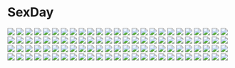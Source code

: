 # SexDay
![](https://konachan.com/image/b41edaf49bb998098a1f20340d5f4429/Konachan.com%20-%2049355%20aerith_gainsborough%20cloud_strife%20crisis_core_final_fantasy_vii%20final_fantasy%20final_fantasy_vii%20sephiroth%20zack_fair.jpg)
![](https://konachan.com/jpeg/ecaa1ac3ce65867a065e11ee91a9d715/Konachan.com%20-%20280021%20bandaid%20blue_eyes%20braids%20chon_%28chon33v%29%20close%20gray_hair%20hoodie%20original%20polychromatic%20short_hair%20signed.jpg)
![](https://konachan.com/image/f41f0f16c6a6b72ade9aeb23876fa16c/Konachan.com%20-%2042918%202girls%20ass%20blonde_hair%20blue_eyes%20hug%20kamiya_tomoe%20long_hair%20panties%20short_hair%20skirt%20skirt_lift%20stars%20thighhighs%20touhou%20underwear%20wink%20witch%20yuri.jpg)
![](https://konachan.com/jpeg/7fbedef1a9c6875da6397df03118044e/Konachan.com%20-%20202621%20angel_beats%21%20blood%20game_cg%20key%20na-ga%20red_eyes%20tachibana_kanade.jpg)
![](https://konachan.com/image/a008c7cdc14412033e845fb3fbefce4c/Konachan.com%20-%2086101%20artoria_pendragon_%28all%29%20blonde_hair%20fate_%28series%29%20fate_stay_night%20saber%20saber_lily.jpg)
![](https://konachan.com/jpeg/04fdf40e6986430d2a278a2006b6238e/Konachan.com%20-%20279288%20animal_ears%20ass%20breasts%20brown_dust%20bunny_ears%20long_hair%20orange_hair%20panties%20purple_eyes%20skirt%20tagme_%28character%29%20underwear%20white%20yougen_kitsune.jpg)
![](https://konachan.com/jpeg/74e2bea863e32379dc54b494cf5ce04a/Konachan.com%20-%20285422%20aqua_%28konosuba%29%20aqua_eyes%20ass%20barefoot%20blue_hair%20blush%20breasts%20dress%20gatchan%20no_bra%20panties%20skirt_lift%20striped_panties%20underwear.jpg)
![](https://konachan.com/image/a4113aa1ccb0f6654d81f7c11ab2bb5a/Konachan.com%20-%2020067%20iketeru_futari.jpg)
![](https://konachan.com/image/f37666d01cc3aae02cd0f9581867d74c/Konachan.com%20-%2087410%20breasts%20cum%20final_fantasy%20final_fantasy_vii%20hitorisan%20nipples%20tifa_lockhart.jpg)
![](https://konachan.com/image/842d03b1affd784410c39253f738d958/Konachan.com%20-%20102546%20animal%20blue%20forest%20kajimiya%20original%20tree.jpg)
![](https://konachan.com/image/924421384a4629d3994b0c8d22b53175/Konachan.com%20-%2061354%20animal_ears%20apron%20ass%20breasts%20brown_hair%20bunny_ears%20bunnygirl%20cleavage%20dragonmaterial%20panties%20thighhighs%20underwear.jpg)
![](https://konachan.com/image/aeff0e3ad6413a11dcc265ff84fb9f31/Konachan.com%20-%20145697%20accel_world%20breasts%20cleavage%20kakei_mihaya%20kouzuki_yuniko%20kurasaki_fuuko%20kurashima_chiyuri%20kuro_yuki_hime%20nyantype%20onsen%20scan%20towel%20water.jpg)
![](https://konachan.com/image/57d83857333bcc071454ce00a57e367d/Konachan.com%20-%20170072%20akiyama_yukari%20brown_eyes%20brown_hair%20combat_vehicle%20headphones%20nishizumi_miho%20orange_hair%20school_uniform%20short_hair%20skirt%20tkfkid%20water%20weapon.jpg)
![](https://konachan.com/image/d6f85371d15aef2905689af25b3d9b2e/Konachan.com%20-%20263014%20asa_ni_haru%20blindfold%20blood%20breasts%20honkai_impact%20jpeg_artifacts%20long_hair%20murata_himeko%20navel%20nipples%20nude%20red_hair%20translation_request.jpg)
![](https://konachan.com/image/4288824391e9367bb8c2ed4411d77124/Konachan.com%20-%20161552%20aoki_reika%20ass%20blue_hair%20blush%20breasts%20group%20hino_akane%20long_hair%20moon%20night%20nude%20onsen%20pink_eyes%20pink_hair%20precure%20prime%20red_eyes%20red_hair%20tree%20water.jpg)
![](https://konachan.com/image/7c7b18435d1ce2c4b1744b06836e347c/Konachan.com%20-%20159850%20blush%20breasts%20cameltoe%20chro%20cleavage%20long_hair%20original%20panties%20thighhighs%20underwear.jpg)
![](https://konachan.com/jpeg/7771d657ca0c345e62ec2cee4de9275f/Konachan.com%20-%208947%20blue_hair%20green_eyes%20izumi_konata%20lucky_star%20stars.jpg)
![](https://konachan.com/image/1ff0f172bc898a8cc3fa74210763951f/Konachan.com%20-%20115596%20dress%20hat%20inulin%20kamishirasawa_keine%20long_hair%20mask%20red_eyes%20sword%20touhou%20weapon%20white_hair.jpg)
![](https://konachan.com/image/c969399179a26d4d48e1cf8cbad36aba/Konachan.com%20-%20108883%20cordelia_gallo%20gosick%20gothic%20goth-loli%20green_eyes%20lolita_fashion%20victorique_de_broix.jpg)
![](https://konachan.com/jpeg/63431e440bb890ec6bd90725c2ea5723/Konachan.com%20-%2066857%20baka_to_test_to_shoukanjuu%20himeji_mizuki%20polychromatic%20vector.jpg)
![](https://konachan.com/image/50f4b2535ee91a27a748022521159ea4/Konachan.com%20-%2070578%20aqua_eyes%20aqua_hair%20hatsune_miku%20long_hair%20mikumix%20skirt%20sky%20thighhighs%20tie%20twintails%20vocaloid.jpg)
![](https://konachan.com/jpeg/c131c5844aa35e1679bb739f78325dc7/Konachan.com%20-%2027262%20asahina_mikuru%20group%20koizumi_itsuki%20kyon%20male%20nagato_yuki%20suzumiya_haruhi%20suzumiya_haruhi_no_yuutsu.jpg)
![](https://konachan.com/image/30a5fd893f6a1df523bd210022addf22/Konachan.com%20-%2027045%20len%20shingetsutan_tsukihime%20white_len.jpg)
![](https://konachan.com/image/af9be8c6096cf2fffc6bf45762ff6236/Konachan.com%20-%2093283%20hatsune_miku%20mirine_mon%20vocaloid.jpg)
![](https://konachan.com/jpeg/4c0b4526daa85d6df20e3b96af649f56/Konachan.com%20-%20105786%202girls%20blush%20breasts%20brown_eyes%20brown_hair%20dog_days%20doggirl%20fang%20flat_chest%20foxgirl%20green_eyes%20long_hair%20nipples%20nude%20ribbons%20tail%20wet%20yuri.jpg)
![](https://konachan.com/image/f18f63ec47783582cb002d67f0d42a31/Konachan.com%20-%2048637%20japanese_clothes%20oboro_muramasa%20sword%20tagme%20weapon.jpg)
![](https://konachan.com/image/a5a8d21e53f9657daf73a35890e8bf04/Konachan.com%20-%2091297%20christmas%20tagme.jpg)
![](https://konachan.com/image/75c814587ef65629e00d8d2c98b790a7/Konachan.com%20-%20109023%20blue_eyes%20brown_hair%20eat%20original%20realistic%20short_hair.jpg)
![](https://konachan.com/jpeg/abe1c48dd8524a5cd30c61b759d9780e/Konachan.com%20-%20277511%20aiko_%28aiko_54%29%20brown_hair%20clouds%20green_eyes%20kneehighs%20long_hair%20original%20school_uniform%20sky%20tie.jpg)
![](https://konachan.com/jpeg/be2c95ead5a4175f79abd4f6d96ceb90/Konachan.com%20-%2024945%20ku_fei%20mahou_sensei_negima.jpg)
![](https://konachan.com/image/415fe1f5f7ff7c3e3dd1fbb4b7c60e26/Konachan.com%20-%2083362%20hatsune_miku%20miku_append%20twintails%20vocaloid.jpg)
![](https://konachan.com/jpeg/41f5eea91067f722aa1ae054100ae5ca/Konachan.com%20-%20276627%20aircell%20blue_eyes%20bow%20brown_hair%20drink%20long_hair%20narynn_%28character%29%20orange_hair%20original%20ponytail%20red_eyes%20reflection%20short_hair%20suit%20tie%20waitress.jpg)
![](https://konachan.com/jpeg/0885c3dd981d910b9a6ef2fe935c5348/Konachan.com%20-%20199471%20animal%20armor%20bird%20blood%20cape%20horse%20male%20oca%20original%20pixiv_fantasia%20sword%20weapon.jpg)
![](https://konachan.com/jpeg/455bb74608ff05862ee95949f1264025/Konachan.com%20-%20174131%20anthropomorphism%20eyepatch%20gloves%20kantai_collection%20purple_hair%20short_hair%20sword%20tdnd-96%20tenryuu_%28kancolle%29%20tie%20weapon%20yellow_eyes.jpg)
![](https://konachan.com/jpeg/1205a3a718368f5795773d2d5cc45c05/Konachan.com%20-%20123454%20amami_haruka%20brown_hair%20cozyquilt%20futami_ami%20futami_mami%20ganaha_hibiki%20group%20hoshii_miki%20idolmaster%20minase_iori%20miura_azusa%20shijou_takane%20twins%20wink.jpg)
![](https://konachan.com/image/fa9abfc15be09a572a8dfcf5dc6c47b6/Konachan.com%20-%20261903%20black_hair%20blush%20bra%20brown_eyes%20cameltoe%20headband%20kneehighs%20long_hair%20navel%20nipples%20ouhashi%20panties%20reizei_mako%20shirt_lift%20spread_legs%20underwear.jpg)
![](https://konachan.com/image/674d69ee6df739d59c568f4a3865b7e8/Konachan.com%20-%20160378%20bed%20blue_eyes%20bra%20gray_hair%20hong_%28white_spider%29%20izayoi_sakuya%20panties%20touhou%20underwear.jpg)
![](https://konachan.com/image/5c8dac721ba731a9dcae897d58235bfe/Konachan.com%20-%2016500%20bleach%20kuchiki_rukia.jpg)
![](https://konachan.com/image/6aea5cf5930df4846dd4042dec409836/Konachan.com%20-%20213291%20armor%20breasts%20cleavage%20long_hair%20navel%20panties%20purple_eyes%20red_hair%20swd3e2%20sword%20tears%20thighhighs%20tyrca%20underwear%20venus_blood%20weapon%20wings.jpg)
![](https://konachan.com/image/6d7a71be9c2680578cb060f4583f2c09/Konachan.com%20-%20108464%20aqua_hair%20blindfold%20blue_hair%20gloves%20gray_hair%20group%20guitar%20kaito%20long_hair%20male%20meiko%20navel%20nocho%20pink_hair%20ponytail%20red_hair%20scarf%20shorts%20vocaloid.jpg)
![](https://konachan.com/jpeg/4db4f4131418eafc2adc241b00cdc41c/Konachan.com%20-%20244955%202girls%20barefoot%20bikini%20black_eyes%20black_hair%20bow%20breasts%20brown_eyes%20brown_hair%20cleavage%20long_hair%20navel%20saten_ruiko%20short_hair%20swimsuit%20vector.jpg)
![](https://konachan.com/image/7d6a5fa58029d270cae981b1eca7a932/Konachan.com%20-%20281279%202girls%20animal%20animal_ears%20black_hair%20braids%20car%20cat%20gray_hair%20green_eyes%20horns%20long_hair%20original%20pointed_ears%20red_eyes%20sagiri_%28ulpha220%29%20tail.jpg)
![](https://konachan.com/jpeg/4e007b858926730685b5b76add356f4c/Konachan.com%20-%20293524%20animal_ears%20ass%20bell%20collar%20cropped%20gloves%20nanahime_%28aoi%29%20original%20panties%20short_hair%20underwear.jpg)
![](https://konachan.com/image/055876899b494cba8e7f5b4a2b137e71/Konachan.com%20-%20114643%20animal_ears%20dress%20hat%20inubashiri_momiji%20mifuru%20red_eyes%20sword%20touhou%20weapon%20wolfgirl.jpg)
![](https://konachan.com/image/ae6223cc4f1cf20867dc05a203d20474/Konachan.com%20-%20252962%20aliasing%20anthropomorphism%20ass%20azur_lane%20blonde_hair%20blush%20body_mahattaya_ginga%20cape%20cleveland_%28azur_lane%29%20couch%20long_hair%20ponytail%20red_eyes%20socks.jpg)
![](https://konachan.com/image/dc3ee4f897f32b4692825819aa719484/Konachan.com%20-%2061001%20green_eyes%20ikaros%20pink_hair%20sora_no_otoshimono.jpg)
![](https://konachan.com/jpeg/01f92103da2126d6eef1b45d5989a603/Konachan.com%20-%2055716%2077%20blue_eyes%20dress%20kuu_%2877%29%20long_hair%20tenmaso%20white_hair.jpg)
![](https://konachan.com/image/2e2350a9068bf99a3e06a374a8951921/Konachan.com%20-%20180319%20akaneu%20hiradaira_chisaki%20hisanuma_sayu%20isaki_kaname%20kihara_tsumugu%20mukaido_manaka%20nagi_no_asukara%20sakishima_hikari%20shiodome_miuna.jpg)
![](https://konachan.com/image/405fc05a60d8ea8ff7a56a1f854add2e/Konachan.com%20-%20294960%20black_hair%20boots%20brown_hair%20dress%20halloween%20hat%20long_hair%20male%20original%20pumpkin%20short_hair%20somehira_katsu%20teddy_bear%20twintails%20witch_hat%20wristwear.jpg)
![](https://konachan.com/image/5bd0e66f5018ba6a3279c2c418837933/Konachan.com%20-%2012593%20blue_eyes%20red_hair%20school_uniform%20tagme.jpg)
![](https://konachan.com/jpeg/8c9772818b50b075f4e90f7fae3657e9/Konachan.com%20-%20182224%20blonde_hair%20bra%20breasts%20flyable_heart%20game_cg%20itou_noiji%20nipples%20nopan%20open_shirt%20pussy%20red_eyes%20sumeragi_amane%20uncensored%20underwear%20undressing.jpg)
![](https://konachan.com/image/9d26949215a8eb0583c186c12d9fe4a7/Konachan.com%20-%20248913%20aqua_eyes%20black_hair%20blush%20breasts%20long_hair%20u35%20wink.jpg)
![](https://konachan.com/jpeg/d44ebc68268ef1b87f9db87dc36e0ada/Konachan.com%20-%20240146%20animal_ears%20blush%20breasts%20cleavage%20headband%20hinako_note%20kazenokaze%20sakuragi_hinako%20school_swimsuit%20swimsuit%20thighhighs.jpg)
![](https://konachan.com/image/7ead4f4a034e61fee60f3b21988f70a8/Konachan.com%20-%2097974%20cape%20mahou_shoujo_madoka_magica%20miki_sayaka%20sword%20thighhighs%20torigoe_takumi%20weapon.jpg)
![](https://konachan.com/jpeg/f9d2954209ee4a685c162cd71e8e9bff/Konachan.com%20-%20294712%20ass%20black_hair%20blush%20breast_hold%20breasts%20chain%20industrial%20long_hair%20midnight%20nipples%20original%20red_eyes%20tail%20topless%20watermark.jpg)
![](https://konachan.com/image/f23fca0055f4d26173b513272978345a/Konachan.com%20-%20268075%20aliasing%20animal%20aqua_eyes%20bikini%20black_hair%20blonde_hair%20clouds%20drink%20green_eyes%20group%20hat%20long_hair%20navel%20red_eyes%20sky%20swimsuit%20tree%20twintails.jpg)
![](https://konachan.com/jpeg/87c54e046799a1f385a79a3784404055/Konachan.com%20-%2094538%20hatsune_miku%20vocaloid.jpg)
![](https://konachan.com/image/ee7731e58bf6848610fe0d3794af5993/Konachan.com%20-%2018188%20pacifica_casull%20raquel_casull%20scrapped_princess.jpg)
![](https://konachan.com/image/87a08c20bc5c6d1efc5ef5098b84c9a2/Konachan.com%20-%2012134%20tonari_no_totoro%20umbrella.jpg)
![](https://konachan.com/image/ea75c7ae02ea84f1126c86e510d28b71/Konachan.com%20-%20220257%20flowers%20gaara%20group%20hug%20karura_%28naruto%29%20male%20naruto%20naruto_shippuden%20oba-min%20rose%20uchiha_mikoto%20uchiha_sasuke%20uzumaki_kushina%20uzumaki_naruto.jpg)
![](https://konachan.com/image/76f1daea509af3bf36785cf64a94db6c/Konachan.com%20-%20103818%20hyperdimension_neptunia%20hyperdimension_neptunia_mk2%20loli%20ram%20tsunako.jpg)
![](https://konachan.com/jpeg/cd74b5b4aa89b5abb87bb5e72ba3cdb5/Konachan.com%20-%20148868%20asahi_%28ge_nyu%29%20kagerou_project%20kisaragi_attention_%28vocaloid%29%20kisaragi_momo%20red_eyes%20vocaloid.jpg)
![](https://konachan.com/jpeg/b787a136d5bb2cfe88ffd78d08722b47/Konachan.com%20-%20303856%20barefoot%20bikini%20fate_grand_order%20fate_%28series%29%20garter%20gray_hair%20long_hair%20nagao_kagetora_%28fate%29%20navel%20ss_%28pixiv39363189%29%20swimsuit.jpg)
![](https://konachan.com/jpeg/9ac5f72a6591b719395a1d3070477fc7/Konachan.com%20-%2060709%20animal_ears%20anus%20bunny_ears%20bunnygirl%20daive%20fingering%20navel%20open_shirt%20purple_hair%20pussy%20pussy_juice%20spread_legs%20thighhighs%20touhou%20uncensored%20wet.jpg)
![](https://konachan.com/image/96997eb233144ff6d23127317074c31c/Konachan.com%20-%20160363%20axanael%20game_cg%20goth-loli%20lolita_fashion%20male%20nitori_taito%20nouko_%28axanael%29.jpg)
![](https://konachan.com/jpeg/c3171cf4beac10f9c4c2b896cbc76ac3/Konachan.com%20-%20213230%20akino_sora%20breasts%20cleavage%20close%20jpeg_artifacts%20pink_hair%20red_eyes%20ribbons%20shirt%20yahari_ore_no_seishun_love_come_wa_machigatteiru.%20yuigahama_yui.jpg)
![](https://konachan.com/jpeg/a0d93ca5a116ce6136d0d842abbffb65/Konachan.com%20-%20270148%202girls%20blue_hair%20bow%20close%20deadnooodles%20fang%20hug%20long_hair%20pink_eyes%20red_hair%20sakurauchi_riko%20school_uniform%20tsushima_yoshiko%20yellow_eyes.jpg)
![](https://konachan.com/jpeg/e9697a46bd036188f9151dabee3b918e/Konachan.com%20-%20110880%20denpa_onna_to_seishun_otoko%20touwa_erio.jpg)
![](https://konachan.com/image/98f014a3f1fb65f9fdb8d9ce7cdcea04/Konachan.com%20-%20244428%202girls%20araragi_karen%20araragi_tsukihi%20bakemonogatari%20black_hair%20bow%20brown_eyes%20nisemonogatari%20short_hair%20shorts%20tagme_%28artist%29%20third-party_edit%20twins.jpg)
![](https://konachan.com/image/7f3e6fa828552a51525b2c4bdd42a0b3/Konachan.com%20-%2038851%20gouen_no_soleil%20rokushiki_ouka%20skyfish.jpg)
![](https://konachan.com/jpeg/608a3f50058640a7f69e371826db9789/Konachan.com%20-%20191487%20ashishun%20game_cg%20group%20kanna_kana%20komagata_yuzuki%20kuragano_sera%20marmalade%20primal_x_hearts%20sasorigatame%20tenjindaira_haruhi.jpg)
![](https://konachan.com/image/9cab1b175ff886eb4930d7dd9991dcda/Konachan.com%20-%20245609%20bodysuit%20breasts%20fate_grand_order%20fate_%28series%29%20long_hair%20purple_hair%20red_eyes%20skintight%20spear%20tagme_%28artist%29%20torn_clothes%20weapon.jpg)
![](https://konachan.com/jpeg/d30319a8b8e9ba5af13719760680aece/Konachan.com%20-%20104932%20blue_hair%20breasts%20cleavage%20dress%20flowers%20happoubi_jin%20long_hair%20original%20panties%20rose%20stockings%20thighhighs%20underwear%20wedding_attire.jpg)
![](https://konachan.com/image/453a98db0750bba1aa5ab6da35023728/Konachan.com%20-%2076419%20bakemonogatari%20monogatari_%28series%29%20senjougahara_hitagi%20shiomiya_iruka.jpg)
![](https://konachan.com/jpeg/0eb4bf986e9a838d0e25e7dace4e697b/Konachan.com%20-%20248680%20enkidu%20fate_grand_order%20fate_%28series%29%20green_hair%20long_hair%20petals%20sahuyaiya%20tree%20waifu2x%20yellow_eyes.jpg)
![](https://konachan.com/image/1a3e8c1190c656299f8ade92b60be481/Konachan.com%20-%2090205%20artoria_pendragon_%28all%29%20blonde_hair%20fate_%28series%29%20fate_stay_night%20green_eyes%20illyasviel_von_einzbern%20red_eyes%20saber%20tagme%20valentine%20white_hair.jpg)
![](https://konachan.com/jpeg/b059e4ad7c2f4861e40ee8f1753b11ca/Konachan.com%20-%20174750%20barefoot%20blonde_hair%20blush%20cameltoe%20digital_cute%20game_cg%20game_console%20kouguchi_moto%20long_hair%20otome_switch%20panties%20ponytail%20underwear%20yellow_eyes.jpg)
![](https://konachan.com/image/8058fc12451b194b32f372e66255ac0c/Konachan.com%20-%2033682%20alice_in_wonderland%20glasses%20kisaragi_mizu%20kousaka_alice%20kousaka_maria%20suigetsu%20twins.jpg)
![](https://konachan.com/jpeg/a09ca371b6ce785f78cd42ed10e79505/Konachan.com%20-%20140222%20aorio%20aqua_eyes%20blush%20breast_grab%20breasts%20brown_hair%20fingering%20game_cg%20long_hair%20moododan%20nipples%20panties%20school_uniform%20thighhighs%20underwear.jpg)
![](https://konachan.com/image/c7585d5a69f4ece7d194583403187e2b/Konachan.com%20-%2018789%20kokubunji_koyori%20nakahara_komugi%20nurse_witch_komugi-chan%20poyoyon_rokku.jpg)
![](https://konachan.com/image/135fcdab485dff16b77d77a1a04c7b86/Konachan.com%20-%2018424%20iwaki_rizel%20loli%20rizelmine%20sugisaki_yukiru.jpg)
![](https://konachan.com/jpeg/0b37dd1ff9bb777f3d261f50d461a1ee/Konachan.com%20-%20148904%20animal_ears%20breasts%20bunny_ears%20bunnygirl%20kasei_%28xyz%29%20long_hair%20navel%20nipples%20no_bra%20nopan%20open_shirt%20pussy%20thighhighs%20touhou%20uncensored%20white.jpg)
![](https://konachan.com/jpeg/2ffad4835af1dbf4d3a50af027bad683/Konachan.com%20-%20211756%20animal_ears%20autumn_dawn%20blonde_hair%20blush%20breasts%20foxgirl%20nipples%20nude%20orange_eyes%20original%20tail%20towel%20white.jpg)
![](https://konachan.com/image/73d85405d9b7c35db4a5756907ffe798/Konachan.com%20-%20184234%20anthropomorphism%20breasts%20cleavage%20japanese_clothes%20kimono%20original%20regura%20short_hair%20white_hair%20wings.jpg)
![](https://konachan.com/jpeg/5f67b0ec6560dbce5c6fc58632dafb10/Konachan.com%20-%20136704%20blush%20game_cg%20kagurazaka_koneko%20kamigakari_cross_heart%21%20windmill_%28company%29.jpg)
![](https://konachan.com/image/830d3d4e59e586d16a372002bb1582cf/Konachan.com%20-%20102277%20dragon%20original%20saitou_takeo%20witch.jpg)
![](https://konachan.com/image/1f246f24651518f3f3ccb1f6ad4950b2/Konachan.com%20-%20106905%20blazblue%20blonde_hair%20dress%20moon%20nago%20rachel_alucard%20twintails%20umbrella.jpg)
![](https://konachan.com/jpeg/e676585471303a10353ea4c8f340806a/Konachan.com%20-%20257147%20aircraft%20azur_lane%20blue_eyes%20boots%20breasts%20christmas%20cleavage%20gloves%20hat%20horns%20loli%20long_hair%20pantyhose%20red_eyes%20red_hair%20thighhighs%20twintails%20waifu2x.jpg)
![](https://konachan.com/image/99a5787165a1ceaa21284054b4ced9b5/Konachan.com%20-%20301907%202girls%20akemi_homura%20flowers%20kaname_madoka%20mahou_shoujo_madoka_magica%20scan%20sunflower%20tagme_%28artist%29.jpg)
![](https://konachan.com/jpeg/cffae6c33e117256442b2e4b1b8d2d2a/Konachan.com%20-%20106798%20alma%20apron%20cube_%28artist%29%20game_cg%20gray_hair%20honey%20houshou_yukino%20kimi_to_boku_to_eden_no_ringo%20panties%20underwear.jpg)
![](https://konachan.com/image/5c7df935655b2366e6e5ca9d39453207/Konachan.com%20-%2087736%20flowers%20hagiwara_rin%20japanese_clothes%20long_hair%20original%20petals%20purple_eyes%20purple_hair%20thighhighs%20twintails%20umbrella%20white.jpg)
![](https://konachan.com/image/eeb062319d55acf74217b2c7c47bed80/Konachan.com%20-%2085932%20jpeg_artifacts%20k-on%21%20tainaka_ritsu.jpg)
![](https://konachan.com/image/4344272be4e7bb3c90e8829acaa3c6e2/Konachan.com%20-%20176323%20boots%20braids%20chinese_clothes%20chinese_dress%20hat%20hong_meiling%20long_hair%20red_eyes%20shigureru%20thighhighs%20touhou%20white_hair.jpg)
![](https://konachan.com/image/ae9757ffb521761935260b36f869abb5/Konachan.com%20-%20239141%20asa_ni_haru%20barefoot%20blonde_hair%20braids%20dress%20horns%20long_hair%20panties%20see_through%20tooru_%28maidragon%29%20underwear%20yellow_eyes.jpg)
![](https://konachan.com/image/b7e9a300153e7368e0821c7e672a00ae/Konachan.com%20-%20145336%20aqua_eyes%20blonde_hair%20boku_wa_tomodachi_ga_sukunai%20cait%20kashiwazaki_sena%20ponytail%20school_uniform%20tie.jpg)
![](https://konachan.com/image/4af2f336ca0ee6d603258f9bcb81b00b/Konachan.com%20-%20215640%202girls%20abubu%20ass%20blonde_hair%20breasts%20brown_hair%20cameltoe%20gloves%20kick%20kneehighs%20nipples%20original%20panties%20short_hair%20skirt%20spread_legs%20underwear%20upskirt.jpg)
![](https://konachan.com/jpeg/e6ed36b147d8d2d486793b148ba929ad/Konachan.com%20-%20248865%20aqua_eyes%20blonde_hair%20close%20flowers%20headdress%20litra%20original%20short_hair.jpg)
![](https://konachan.com/image/a5570f5e62d0d627aa240922b9848279/Konachan.com%20-%2067210%20all_male%20blue_eyes%20blue_hair%20glasses%20haru_aki%20kaito%20kamui_gakupo%20male%20purple_hair%20vocaloid.jpg)
![](https://konachan.com/image/e311661293d94ca3be0ccd82945036d2/Konachan.com%20-%20170044%20barefoot%20black_hair%20butterfly%20erhu%20forest%20green%20instrument%20japanese_clothes%20kimono%20original%20scenic%20short_hair%20tree%20water.jpg)
![](https://konachan.com/image/d7654a424269b210b027684066affa2e/Konachan.com%20-%20195852%20anthropomorphism%20bandaid%20blush%20chibi%20gloves%20greenteaneko%20halo%20navel%20purple_eyes%20purple_hair%20short_hair%20skirt%20tears%20torn_clothes%20weapon.jpg)
